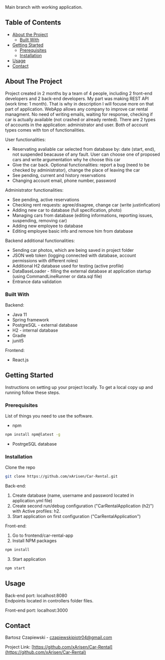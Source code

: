 Main branch with working application.


<!-- TABLE OF CONTENTS -->
## Table of Contents

* [About the Project](#about-the-project)
  * [Built With](#built-with)
* [Getting Started](#getting-started)
  * [Prerequisites](#prerequisites)
  * [Installation](#installation)
* [Usage](#usage)
* [Contact](#contact)



<!-- ABOUT THE PROJECT -->
## About The Project

Project created in 2 months by a team of 4 people, including 2 front-end developers and 2 back-end developers. My part was making REST API (work time: 1 month). That is why in description I will focuse more on that part of application. WebApp allows any company to improve car rental managment. No need of writing emails, waiting for response, checking if car is actually available (not crashed or already rented). There are 2 types of accounts in the application: administrator and user. Both of account types comes with ton of functionalities.

User functionalities:
* Reservating avaliable car selected from database by: date (start, end), not suspended beacause of any fault. User can choose one of proposed cars and write argumentation why he choose this car
* Give the car back. Optional functionalities: report a bug (need to be checked by administrator), change the place of leaving the car
* See pending, current and history reservations
* Changing account email, phone number, password

Administrator functionalities:
* See pending, active reservations
* Checking rent requests: agree/disagree, change car (write justinfication)
* Adding new car to database (full specification, photo)
* Managing cars from database (editing informations, reporting issues, suspending, removing car)
* Adding new employee to database
* Editing employee basic info and remove him from database

Backend additional functionalities:
* Sending car photos, which are being saved in project folder
* JSON web token (logging connected with database, account permissions with different roles)
* Additional H2 database used for testing (active profile)
* DataBaseLoader - filling the external database at application startup (using CommandLineRunner or data.sql file)
* Entrance data validation

### Built With
Backend:
* Java 11
* Spring framework
* PostgreSQL - external database
* H2 - internal database
* Gradle
* junit5

Frontend:
* React.js

<!-- GETTING STARTED -->
## Getting Started

Instructions on setting up your project locally.
To get a local copy up and running follow these steps.

### Prerequisites

List of things you need to use the software.
* npm
```sh
npm install npm@latest -g
```
* PostrgeSQL database

### Installation

Clone the repo
```sh
git clone https://github.com/xArisen/Car-Rental.git
```
Back-end:
1. Create database (name, username and password located in application.yml file)
2. Create second run/debug configuration ("CarRentalApplication (h2)") with Active profiles: h2.
3. Start application on first configuration ("CarRentalApplication")

Front-end:
1. Go to frontend/car-rental-app
2. Install NPM packages
```sh
npm install
```
3. Start application
```sh
npm start
```


## Usage
Back-end port: localhost:8080                                            
Endpoints located in controllers folder files.

Front-end port: localhost:3000

<!-- CONTACT -->
## Contact

Bartosz Czapiewski - czapiewskipiotr04@gmail.com

Project Link: [https://github.com/xArisen/Car-Rental](https://github.com/xArisen/Car-Rental)

